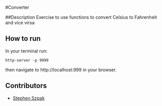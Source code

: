 #Converter


##Description
Exercise to use functions to convert Celsius to Fahrenheit and vice virsa

## How to run
In your terminal run:

```
http-server -p 9999
```
then navigate to http://localhost:999 in your browser.

## Contributors
- [Stephen Szpak](https://github.com/stephenszpak)